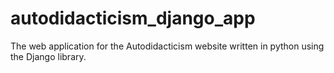 # autodidacticism_django_app
The web application for the Autodidacticism website written in python using the Django library.
